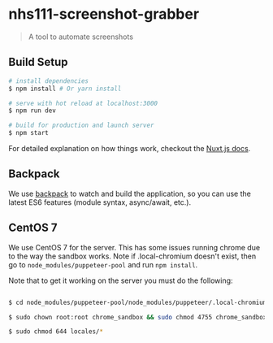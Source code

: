 # nhs111-screenshot-grabber

> A tool to automate screenshots

## Build Setup

``` bash
# install dependencies
$ npm install # Or yarn install

# serve with hot reload at localhost:3000
$ npm run dev

# build for production and launch server
$ npm start
```

For detailed explanation on how things work, checkout the [Nuxt.js docs](https://github.com/nuxt/nuxt.js).

## Backpack

We use [backpack](https://github.com/palmerhq/backpack) to watch and build the application, so you can use the latest ES6 features (module syntax, async/await, etc.).




## CentOS 7

We use CentOS 7 for the server. This has some issues running chrome due to the way the sandbox works. Note if .local-chromium doesn't exist, then go to `node_modules/puppeteer-pool` and run `npm install`.

Note that to get it working on the server you must do the following:

``` bash

$ cd node_modules/puppeteer-pool/node_modules/puppeteer/.local-chromium/

$ sudo chown root:root chrome_sandbox && sudo chmod 4755 chrome_sandbox export CHROME_DEVEL_SANDBOX="$PWD/chrome_sandbox"

$ sudo chmod 644 locales/*